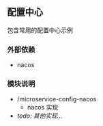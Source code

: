 ## 配置中心
包含常用的配置中心示例

### 外部依赖
* nacos

### 模块说明
* /microservice-config-nacos
  * nacos 实现
* *todo: 其他实现...*

